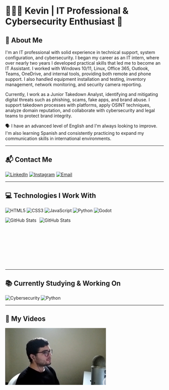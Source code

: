 # 👨🏻‍💻 Kevin | IT Professional & Cybersecurity Enthusiast 👾

## 📝 About Me

I'm an IT professional with solid experience in technical support, system configuration, and cybersecurity. I began my career as an IT intern, where over nearly two years I developed practical skills that led me to become an IT Assistant. I worked with Windows 10/11, Linux, Office 365, Outlook, Teams, OneDrive, and internal tools, providing both remote and phone support. I also handled equipment installation and testing, inventory management, network monitoring, and security camera reporting.

Currently, I work as a Junior Takedown Analyst, identifying and mitigating digital threats such as phishing, scams, fake apps, and brand abuse. I support takedown processes with platforms, apply OSINT techniques, analyze domain reputation, and collaborate with cybersecurity and legal teams to protect brand integrity.

🗣️ I have an advanced level of English and I'm always looking to improve. I'm also learning Spanish and consistently practicing to expand my communication skills in international environments.

---

## 📬 Contact Me

<div align="left">

[![LinkedIn](https://img.shields.io/badge/LinkedIn-0077B5?style=for-the-badge&logo=linkedin&logoColor=white)](https://www.linkedin.com/in/kjoseber/)
[![Instagram](https://img.shields.io/badge/Instagram-E4405F?style=for-the-badge&logo=instagram&logoColor=white)](https://www.instagram.com/kevinricardino/)
[![Email](https://img.shields.io/badge/Email-D14836?style=for-the-badge&logo=gmail&logoColor=white)](mailto:kevin.j.bernardes@gmail.com)

</div>

---

## 💻 Technologies I Work With

<div align="left">

![HTML5](https://img.shields.io/badge/HTML5-E34F26?style=for-the-badge&logo=html5&logoColor=white)
![CSS3](https://img.shields.io/badge/CSS3-1572B6?style=for-the-badge&logo=css3&logoColor=white)
![JavaScript](https://img.shields.io/badge/JavaScript-F7DF1E?style=for-the-badge&logo=javascript&logoColor=black)
![Python](https://img.shields.io/badge/Python-3776AB?style=for-the-badge&logo=python&logoColor=white)
![Godot](https://img.shields.io/badge/Godot-478CBF?style=for-the-badge&logo=godot-engine&logoColor=white)

<div style="display: flex; gap: 10px; flex-wrap: nowrap; overflow-x: auto; align-items: stretch;">
  <img
    alt="GitHub Stats"
    src="https://github-readme-stats.vercel.app/api?username=KevinRicardino&show_icons=true&theme=tokyonight&include_all_commits=true&locale=pt-br"
    style="height: 150px; width: auto; max-width: 100%; object-fit: contain; flex-shrink: 0;"
  />
  <img
    alt="GitHub Stats"
    src="https://github-readme-stats.vercel.app/api/top-langs/?username=KevinRicardino&theme=tokyonight&layout=compact&custom_title=Tecnologias&langs_count=9"
    style="height: 150px; width: auto; max-width: 100%; object-fit: contain; flex-shrink: 0;"
  />
</div>

</div>

---

## 📚 Currently Studying & Working On

<div align="left">

![Cybersecurity](https://img.shields.io/badge/Cybersecurity-005CFF?style=for-the-badge&logo=kalilinux&logoColor=white)
![Python](https://img.shields.io/badge/Python-3776AB?style=for-the-badge&logo=python&logoColor=white)

</div>

---

## 🎥 My Videos

<div align="left">

[![Thumbnail do vídeo](images/instagram-thumbnail-1.jpg)](https://www.instagram.com/p/DIgZuFtx8f1/)

</div>






